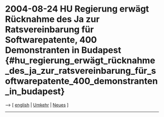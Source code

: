 # 2004-08-24 HU Regierung erwägt Rücknahme des Ja zur Ratsvereinbarung für Softwarepatente, 400 Demonstranten in Budapest {#hu_regierung_erwägt_rücknahme_des_ja_zur_ratsvereinbarung_für_softwarepatente_400_demonstranten_in_budapest}

\--\> \[ [ english](Budapest040824En "wikilink") \| [
Umkehr](ConsRevers04De "wikilink") \| [ Neues](SwpatcninoDe "wikilink")
\]

------------------------------------------------------------------------
